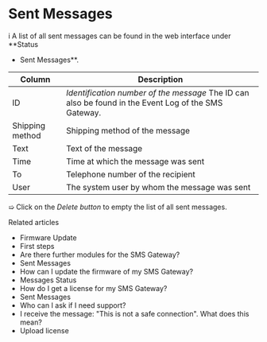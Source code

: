 # Sent Messages

i A list of all sent messages can be found in the web interface under **Status
- Sent Messages**.

Column | Description  
---|---  
ID |  _Identification number of the message_ The ID can also be found in the Event Log of the SMS Gateway.  
Shipping method  | Shipping method of the message   
Text  | Text of the message   
Time  | Time at which the message was sent   
To | Telephone number of the recipient   
User  | The system user by whom the message was sent   
  
➯ Click on the _Delete button_ to empty the list of all sent messages.

Related articles

  * Firmware Update
  * First steps 
  * Are there further modules for the SMS Gateway?
  * Sent Messages
  * How can I update the firmware of my SMS Gateway?
  * Messages Status
  * How do I get a license for my SMS Gateway?
  * Sent Messages
  * Who can I ask if I need support?
  * I receive the message: "This is not a safe connection". What does this mean?
  * Upload license

